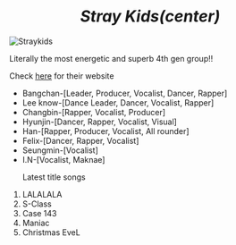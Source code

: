 <body>
<style>
    h1 {
  text-align: center;
}

</style>
  <i><h1>Stray Kids(center)</h1></i>
  <img src="https://lv2-cdn.azureedge.net/straykids/0611021d714948388f19cce9635539ce-09%20%EB%8B%A8%EC%B2%B4-1_019_13971-F2.jpg" alt="Straykids">
  <p>Literally the most energetic and superb 4th gen group!!</p>
  <p>Check <a href="https://straykids.jype.com/"> <u>here</u></a> for their website</p>
  <ul>
    <li>Bangchan-[Leader, Producer, Vocalist, Dancer, Rapper]</li>
    <li>Lee know-[Dance Leader, Dancer, Vocalist, Rapper]</li>
    <li>Changbin-[Rapper, Vocalist, Producer]</li>
    <li>Hyunjin-[Dancer, Rapper, Vocalist, Visual]</li>
    <li>Han-[Rapper, Producer, Vocalist, All rounder]</li>
    <li>Felix-[Dancer, Rapper, Vocalist]</li>
    <li>Seungmin-[Vocalist]</li>
    <li>I.N-[Vocalist, Maknae]</li>
    </ul>
    <ol>
      <p>Latest title songs</p>
      <li>LALALALA</li>
      <li>S-Class</li>
      <li>Case 143</li>
      <li>Maniac</li>
      <li>Christmas EveL</li>
      </ol>
      </body>

